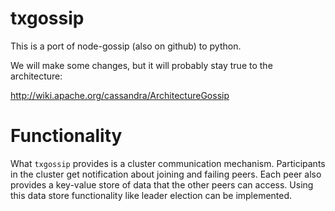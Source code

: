 # txgossip #

This is a port of node-gossip (also on github) to python.

We will make some changes, but it will probably stay true
to the architecture:

  http://wiki.apache.org/cassandra/ArchitectureGossip


# Functionality #

What `txgossip` provides is a cluster communication mechanism.
Participants in the cluster get notification about joining
and failing peers.  Each peer also provides a key-value store
of data that the other peers can access.  Using this data store
functionality like leader election can be implemented.

